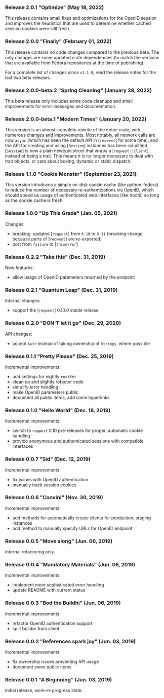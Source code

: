 ### Release 2.0.1 "Optimize" (May 18, 2022)

This release contains small fixes and optimizations for the OpenID session and
improves the heuristics that are used to determine whether cached session
cookies were still fresh.

### Release 2.0.0 "Finally" (February 01, 2022)

This release contains no code changes compared to the previous beta. The only
changes are some updated crate dependencies (to match the versions that are
available from Fedora repositories at the time of publishing).

For a complete list of changes since `v1.1.0`, read the release notes for the
last two beta releases.

### Release 2.0.0-beta.2 "Spring Cleaning" (January 28, 2022)

This beta release only includes some code cleanups and small improvements for
error messages and documentation.

### Release 2.0.0-beta.1 "Modern Times" (January 20, 2022)

This version is an almost-complete rewrite of the entire crate, with
numerous changes and improvements. Most notably, all network calls are now
`async` (which has been the default API in [`reqwest`] for some time), and the
API for creating and using [`Session`] instances has been simplified.
[`Session`] is now a plain newtype struct that wraps a [`reqwest::Client`],
instead of being a trait. This means it is no longer necessary to deal with
trait objects, or care about boxing, dynamic or static dispatch.

### Release 1.1.0 "Cookie Monster" (September 23, 2021)

This version introduces a simple on-disk cookie cache (like python-fedora) to
reduce the number of necessary re-authentications via OpenID, which should
speed up usage of authenticated web interfaces (like bodhi) so long as the
cookie cache is fresh.

### Release 1.0.0 "Up This Grade" (Jan. 05, 2021)

Changes:

- breaking: updated [`reqwest`] from `0.10` to `0.11` (breaking change,
  because parts of [`reqwest`] are re-exported)
- port from `failure` to [`thiserror`]

### Release 0.2.2 "Take this" (Dec. 31, 2019)

New features:

- allow usage of OpenID parameters returned by the endpoint

### Release 0.2.1 "Quantum Leap" (Dec. 31, 2019)

Internal changes:

- support the [`reqwest`] 0.10.0 stable release

### Release 0.2.0 "DON'T let it go" (Dec. 29, 2020)

API changes:

- accept `&str` instead of taking ownership of `Strings`, where possible

### Release 0.1.1 "Pretty Please" (Dec. 25, 2019)

Incremental improvements:

- add settings for nightly `rustfmt`
- clean up and slightly refactor code
- simplify error handling
- make OpenID parameters public
- document all public items, add some hyperlinks

### Release 0.1.0 "Hello World" (Dec. 18, 2019)

Incremental improvements:

- switch to `reqwest` 0.10 pre-releases for proper, automatic cookie handling
- provide anonymous and authenticated sessions with compatible interfaces

### Release 0.0.7 "Sid" (Dec. 12, 2019)

Incremental improvements:

- fix issues with OpenID authentication
- manually track session cookies

### Release 0.0.6 "Convini" (Nov. 30, 2019)

Incremental improvements:

- add methods for automatically create clients for production, staging instances
- add method to manually specify URLs for OpenID endpoint

### Release 0.0.5 "Move along" (Jun. 06, 2019)

Internal refactoring only.

### Release 0.0.4 "Mandatory Materials" (Jun. 06, 2019)

Incremental improvements:

- implement more sophisticated error handling
- update README with current status

### Release 0.0.3 "Bod the Buildhi" (Jun. 06, 2019)

Incremental improvements:

- refactor OpenID authentication support
- split builder from client

### Release 0.0.2 "References spark joy" (Jun. 03, 2019)

Incremental improvements:

- fix ownership issues preventing API usage
- document some public items

### Release 0.0.1 "A Beginning" (Jun. 03, 2019)

Initial release, work-in-progress state.


